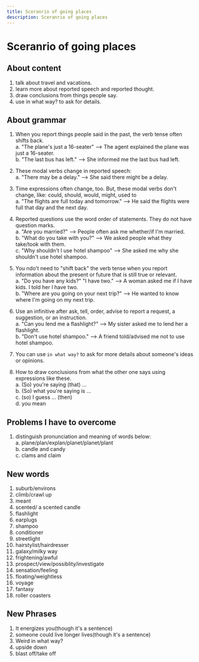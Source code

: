 ```yaml
---
title: Sceranrio of going places
description: Sceranrio of going places
---
```


# Sceranrio of going places

## About content

1. talk about travel and vacations.  
2. learn more about reported speech and reported thought.  
3. draw conclusions from things people say.  
4. use in what way? to ask for details.  

## About grammar

1. When you report things people said in the past, the verb tense often shifts back.  
    a. "The plane's just a 16-seater" --> The agent explained the plane was just a 16-seater.  
    b. "The last bus has left." --> She informed me the last bus had left.  
2. These modal verbs change in reported speech:  
    a. "There may be a delay." --> She said there might be a delay.  
3. Time expressions often change, too. But, these modal verbs don't change, like: could, should, would, might, used to  
    a. "The flights are full today and tomorrow." --> He said the flights were full that day and the next day.  
4. Reported questions use the word order of statements. They do not have question marks.  
    a. "Are you married?" --> People often ask me whether/if I'm married.  
    b. "What do you take with you?" --> We asked people what they take/took with them.  
    c. "Why shouldn't I use hotel shampoo" --> She asked me why she shouldn't use hotel shampoo.  
5. You ndo't need to "shift back" the verb tense when you report information about the present or future that is still true or relevant.  
    a. "Do you have any kids?" "I have two." --> A woman asked me if I have kids. I told her I have two.  
    b. "Where are you going on your next trip?" --> He wanted to know where I'm going on my next trip.  
6. Use an infinitive after ask, tell, order, advise to report a request, a suggestion, or an instruction.  
    a. "Can you lend me a flashlight?" --> My sister asked me to lend her a flashlight.  
    b. "Don't use hotel shampoo." --> A friend told/advised me not to use hotel shampoo.  

7. You can use `in what way?` to ask for more details about someone's ideas or opinions.

8. How to draw conclusions from what the other one says using expressions like these.  
    a. (So) you're saying (that) ...  
    b. (So) what you're saying is ...  
    c. (so) I guess ... (then)  
    d. you mean  

## Problems I have to overcome  

1. distinguish pronunciation and meaning of words below:  
    a. plane/plan/explan/planet/planet/plant  
    b. candle and candy  
    c. clams and claim  

## New words

1. suburb/environs
2. climb/crawl up
3. meant
4. scented/ a scented candle
5. flashlight
6. earplugs
7. shampoo
8. conditioner
9. streetlight
10. hairstylist/hairdresser
11. galaxy/milky way
12. frightening/awful
13. prospect/view/possiblity/investigate
14. sensation/feeling
15. floating/weightless
16. voyage
17. fantasy
18. roller coasters

## New Phrases

1. It energizes you(though it's a sentence)
2. someone could live longer lives(though it's a sentence)
3. Weird in what way?
4. upside down
5. blast off/take off
